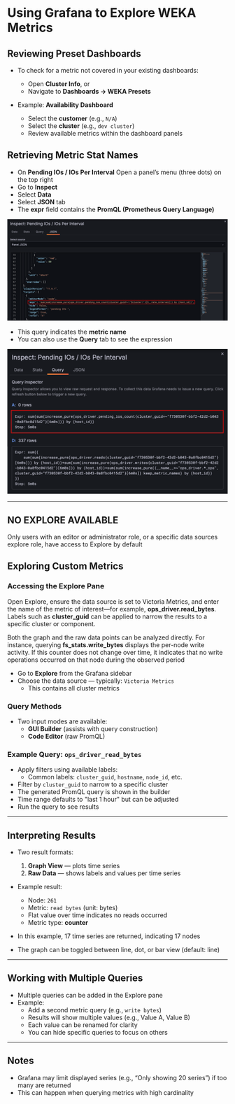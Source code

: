 # Using Grafana to Explore WEKA Metrics

## Reviewing Preset Dashboards

- To check for a metric not covered in your existing dashboards:
  - Open **Cluster Info**, or
  - Navigate to **Dashboards → WEKA Presets**

- Example: **Availability Dashboard**
  - Select the **customer** (e.g., `N/A`)
  - Select the  **cluster** (e.g., `dev cluster`)
  - Review available metrics within the dashboard panels

## Retrieving Metric Stat Names


- On **Pending IOs / IOs Per Interval** Open a panel’s menu (three dots) on the top right
- Go to **Inspect**
- Select **Data**
- Select **JSON** tab
- The **expr** field contains the **PromQL (Prometheus Query Language)**

![JSON expr](./images/grafana_json_expr.png)

- This query indicates the **metric name**
- You can also use the **Query** tab to see the expression 

![Query expr](./images/grafana_query_expr.png)

---


## NO EXPLORE AVAILABLE

Only users with an editor or administrator role, or a specific data sources explore role, have access to Explore by default


## Exploring Custom Metrics

### Accessing the Explore Pane


Open Explore, ensure the data source is set to Victoria Metrics, and enter the name of the metric of interest—for example, **ops_driver.read_bytes**. Labels such as **cluster_guid** can be applied to narrow the results to a specific cluster or component.

Both the graph and the raw data points can be analyzed directly. For instance, querying **fs_stats.write_bytes** displays the per-node write activity. If this counter does not change over time, it indicates that no write operations occurred on that node during the observed period


- Go to **Explore** from the Grafana sidebar
- Choose the data source — typically: `Victoria Metrics`
  - This contains all cluster metrics

### Query Methods

- Two input modes are available:
  - **GUI Builder** (assists with query construction)
  - **Code Editor** (raw PromQL)

### Example Query: `ops_driver_read_bytes`

- Apply filters using available labels:
  - Common labels: `cluster_guid`, `hostname`, `node_id`, etc.
- Filter by `cluster_guid` to narrow to a specific cluster
- The generated PromQL query is shown in the builder
- Time range defaults to "last 1 hour" but can be adjusted
- Run the query to see results

---

## Interpreting Results

- Two result formats:
  1. **Graph View** — plots time series
  2. **Raw Data** — shows labels and values per time series

- Example result:
  - Node: `261`
  - Metric: `read bytes` (unit: bytes)
  - Flat value over time indicates no reads occurred
  - Metric type: **counter**

- In this example, 17 time series are returned, indicating 17 nodes
- The graph can be toggled between line, dot, or bar view (default: line)

---

## Working with Multiple Queries

- Multiple queries can be added in the Explore pane
- Example:
  - Add a second metric query (e.g., `write bytes`)
  - Results will show multiple values (e.g., Value A, Value B)
  - Each value can be renamed for clarity
  - You can hide specific queries to focus on others

---

## Notes

- Grafana may limit displayed series (e.g., “Only showing 20 series”) if too many are returned
- This can happen when querying metrics with high cardinality